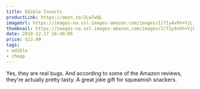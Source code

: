 ```yaml
---
title: Edible Insects
productLink: https://amzn.to/2Lw7wQL
imageUrl: https://images-na.ssl-images-amazon.com/images/I/71y4vhh+VjL._SY450_.jpg
thumbnail: https://images-na.ssl-images-amazon.com/images/I/71y4vhh+VjL._SR600,315__.jpg
date: 2018-12-17 16:49:05
price: $13.99
tags:
- edible
- cheap
---
```


Yes, they are real bugs. And according to some of the Amazon reviews, they're actually pretty tasty. A great joke gift for squeamish snackers.
